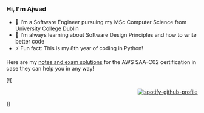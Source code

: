 ### Hi, I'm Ajwad

- 🔭 I’m a Software Engineer pursuing my MSc Computer Science from University College Dublin
- 🌱 I’m always learning about Software Design Principles and how to write better code
- ⚡ Fun fact: This is my 8th year of coding in Python!

Here are my [notes and exam solutions](https://github.com/ajwadjaved/AWS-SAA-C02) for the AWS SAA-C02 certification in case they can help you in any way!

[![<div style="text-align: right;">
  <a href="https://spotify-github-profile.vercel.app/api/view?uid=orxk179az6jduhnsyfz13bm10&redirect=true">
    <img src="https://spotify-github-profile.vercel.app/api/view?uid=orxk179az6jduhnsyfz13bm10&cover_image=true&theme=default&show_offline=false&background_color=121212&interchange=true" alt="spotify-github-profile" />
  </a>
</div>
]]
